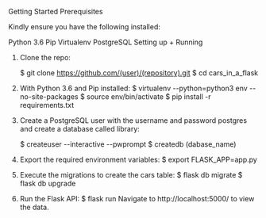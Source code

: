 
Getting Started Prerequisites

Kindly ensure you have the following installed:

Python 3.6
Pip
Virtualenv
PostgreSQL
Setting up + Running

1. Clone the repo:

   $ git clone https://github.com/(user)/(repository).git
   $ cd cars_in_a_flask

2. With Python 3.6 and Pip installed:
   $ virtualenv --python=python3 env --no-site-packages
   $ source env/bin/activate
   $ pip install -r requirements.txt

3. Create a PostgreSQL user with the username and password postgres and create a database called library:

   $ createuser --interactive --pwprompt
   $ createdb (dabase_name)

4. Export the required environment variables:
   $ export FLASK_APP=app.py

5. Execute the migrations to create the cars table:
   $ flask db migrate
   $ flask db upgrade

6. Run the Flask API:
   $ flask run
   Navigate to http://localhost:5000/ to view the data.